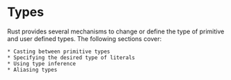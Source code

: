 # Types

Rust provides several mechanisms to change or define the type of primitive and user defined types. The following sections cover:

    * Casting between primitive types
    * Specifying the desired type of literals
    * Using type inference
    * Aliasing types